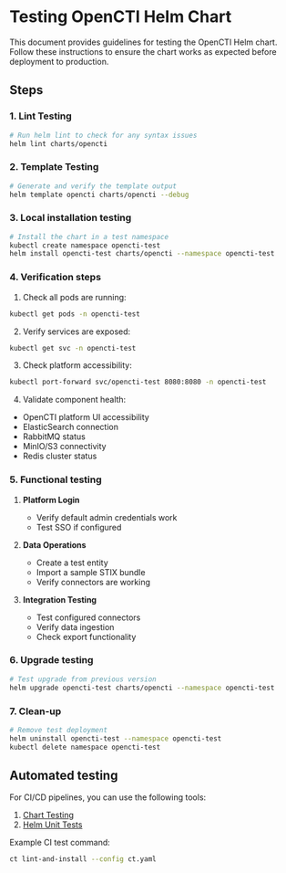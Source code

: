# Testing OpenCTI Helm Chart

This document provides guidelines for testing the OpenCTI Helm chart. Follow these instructions to ensure the chart works as expected before deployment to production.

## Steps

### 1. Lint Testing

```bash
# Run helm lint to check for any syntax issues
helm lint charts/opencti
```

### 2. Template Testing

```bash
# Generate and verify the template output
helm template opencti charts/opencti --debug
```

### 3. Local installation testing

```bash
# Install the chart in a test namespace
kubectl create namespace opencti-test
helm install opencti-test charts/opencti --namespace opencti-test
```

### 4. Verification steps

1. Check all pods are running:

```bash
kubectl get pods -n opencti-test
```

2. Verify services are exposed:

```bash
kubectl get svc -n opencti-test
```

3. Check platform accessibility:

```bash
kubectl port-forward svc/opencti-test 8080:8080 -n opencti-test
```

4. Validate component health:

- OpenCTI platform UI accessibility
- ElasticSearch connection
- RabbitMQ status
- MinIO/S3 connectivity
- Redis cluster status

### 5. Functional testing

1. **Platform Login**
   - Verify default admin credentials work
   - Test SSO if configured

2. **Data Operations**
   - Create a test entity
   - Import a sample STIX bundle
   - Verify connectors are working

3. **Integration Testing**
   - Test configured connectors
   - Verify data ingestion
   - Check export functionality

### 6. Upgrade testing

```bash
# Test upgrade from previous version
helm upgrade opencti-test charts/opencti --namespace opencti-test
```

### 7. Clean-up

```bash
# Remove test deployment
helm uninstall opencti-test --namespace opencti-test
kubectl delete namespace opencti-test
```

## Automated testing

For CI/CD pipelines, you can use the following tools:

1. [Chart Testing](https://github.com/helm/chart-testing)
2. [Helm Unit Tests](https://github.com/helm-unittest/helm-unittest)

Example CI test command:

```bash
ct lint-and-install --config ct.yaml
```
